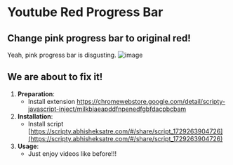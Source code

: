 # Youtube Red Progress Bar

## Change pink progress bar to original red!


Yeah, pink progress bar is disgusting. 
![image](https://github.com/user-attachments/assets/4ad9dc9a-2709-4747-b272-1e8963b55d54)
## We are about to fix it!

1. **Preparation**: 
    - Install extension https://chromewebstore.google.com/detail/scripty-javascript-inject/milkbiaeapddfnpenedfgbfdacpbcbam 
2. **Installation**:
    - Install script [https://scripty.abhisheksatre.com/#/share/script_1729263904726](https://scripty.abhisheksatre.com/#/share/script_1729263904726)
3. **Usage**:
    - Just enjoy videos like before!!!
